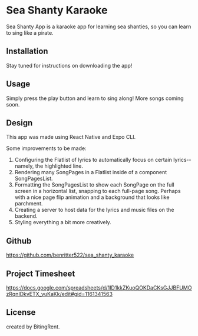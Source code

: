 # Sea Shanty Karaoke

Sea Shanty App is a karaoke app for learning sea shanties, so you can learn to sing like a pirate.

## Installation

Stay tuned for instructions on downloading the app!

## Usage

Simply press the play button and learn to sing along! More songs coming soon.

## Design

This app was made using React Native and Expo CLI. 

Some improvements to be made:
1. Configuring the Flatlist of lyrics to automatically focus on certain lyrics--namely, the highlighted line.
2. Rendering many SongPages in a Flatlist inside of a component SongPagesList.
3. Formatting the SongPagesList to show each SongPage on the full screen in a horizontal list, snapping to each full-page song. Perhaps with a nice page flip animation and a background that looks like parchment.
4. Creating a server to host data for the lyrics and music files on the backend.
5. Styling everything a bit more creatively.

## Github

https://github.com/benritter522/sea_shanty_karaoke

## Project Timesheet

https://docs.google.com/spreadsheets/d/1ID1kkZKuoQOKDaCKsGJJBFUMOzRqnIDkvETX_vuKaKk/edit#gid=1161341563

## License
created by BitingRent.